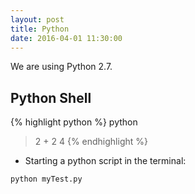 ```yaml
---
layout: post
title: Python
date: 2016-04-01 11:30:00
---
```


We are using Python 2.7.

## Python Shell
{% highlight python %}
python
> 2 + 2
4
{% endhighlight %}


- Starting a python script in the terminal:
```
python myTest.py
```
